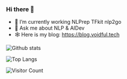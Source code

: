 ### Hi there 👋

- 🔭 I’m currently working NLPrep TFkit nlp2go
- 💬 Ask me about NLP & AIDev
- 🕸️ Here is my blog: https://blog.voidful.tech

![Github stats](https://github-readme-stats.vercel.app/api?username=voidful&show_icons=true&hide_title=true)


![Top Langs](https://github-readme-stats.vercel.app/api/top-langs/?username=voidful)


![Visitor Count](https://profile-counter.glitch.me/voidful/count.svg)
